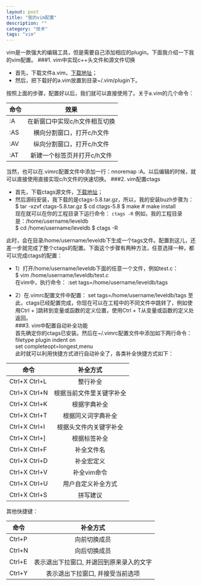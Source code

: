 ```yaml
---
layout: post
title: "我的vim配置"
description: ""
category: "技术"
tags: "vim"
---
```





vim是一款强大的编辑工具，但是需要自己添加相应的plugin。下面我介绍一下我的vim配置。
###1. vim中实现c++头文件和源文件切换
- 首先，下载文件a.vim，[下载地址](http://www.vim.org/scripts/script.php?script_id=31)；
- 然后，把下载好的a.vim放置到目录~/.vim/plugin下。


按照上面的步骤，配置好以后，我们就可以直接使用了。关于a.vim的几个命令：


| 命令   | 效果           |
| ------- |:---------------:|
| :A  | 在新窗口中实现c/h文件相互切换 |
| :AS  | 横向分割窗口，打开c/h文件      |
| :AV | 纵向分割窗口，打开c/h文件      |
| :AT | 新建一个标签页并打开c/h文件      |


当然，也可以在.vimrc配置文件中添加一行：nnoremap <silent> <F12> :A<CR>。以后编辑的时候，就可以直接使用<F12>直接实现c/h文件的快速切换。
###2. vim配置ctags
- 首先，下载ctags源文件，[下载地址](http://ctags.sourceforge.net/)；
- 然后源码安装，我下载的是ctags-5.8.tar.gz，所以，我的安装buzh步骤为：
		$ tar -xzvf ctags-5.8.tar.gz
		$ cd ctags-5.8
		$ make
		# make install   
现在就可以在你的工程目录下运行命令：
		`ctags -R`
例如，我的工程目录是：/home/username/leveldb   
		  $ cd /home/username/leveldb
      	$ ctags -R



此时，会在目录/home/username/leveldb下生成一个tags文件。配置到这儿，还差一步就完成了整个ctags的配置。下面这个步骤有两种方法，任意选择一种，都可以完成ctags的配置：


- 1）打开/home/username/leveldb下面的任意一个文件，例如test.c：    
		$ vim /home/username/leveldb/test.c   
在vim中，执行命令：
		:set tags=/home/username/leveldb/tags


- 2）在.vimrc配置文件中配置：
		set tags=/home/username/leveldb/tags
至此，ctags已经配置完成，你现在可以在工程中的不同文件中跳转了，例如使用Ctrl + ]跳转到变量或函数的定义位置，使用Ctrl + T从变量或函数的定义处返回。   
###3. vim中配置自动补全功能   
首先确定你的ctags已安装。然后在~/.vimrc配置文件中添加如下两行命令：
			filetype plugin indent on   
			set completeopt=longest,menu   
此时就可以利用快捷方式进行自动补全了，各类补全快捷方式如下：   



| 命令   |补全方式           |
| ------- |:---------------:|
| Ctrl+X Ctrl+L  | 整行补全 |
| Ctrl+X Ctrl+N | 根据当前文件里关键字补全      |
| Ctrl+X Ctrl+K | 根据字典补全      |
| Ctrl+X Ctrl+T | 根据同义词字典补全      |
| Ctrl+X Ctrl+I | 根据头文件内关键字补全 |
| Ctrl+X Ctrl+] | 根据标签补全      |
| Ctrl+X Ctrl+F | 补全文件名     |
| Ctrl+X Ctrl+D | 补全宏定义      |
| Ctrl+X Ctrl+V | 补全vim命令      |
| Ctrl+X Ctrl+U | 用户自定义补全方式    |
| Ctrl+X Ctrl+S | 拼写建议     |


其他快捷键：   


| 命令   |补全方式           |
| ------- |:---------------:|
| Ctrl+P  | 向前切换成员 |
| Ctrl+N | 向后切换成员      |
| Ctrl+E | 表示退出下拉窗口, 并退回到原来录入的文字      |
| Ctrl+Y | 表示退出下拉窗口, 并接受当前选项      |

